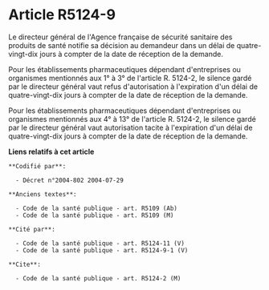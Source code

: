 # Article R5124-9

Le directeur général de l'Agence française de sécurité sanitaire des produits de santé notifie sa décision au demandeur dans
un délai de quatre-vingt-dix jours à compter de la date de réception de la demande.

Pour les établissements pharmaceutiques dépendant d'entreprises ou organismes mentionnés aux 1° à 3° de l'article R. 5124-2,
le silence gardé par le directeur général vaut refus d'autorisation à l'expiration d'un délai de quatre-vingt-dix jours à
compter de la date de réception de la demande.

Pour les établissements pharmaceutiques dépendant d'entreprises ou organismes mentionnés aux 4° à 13° de l'article R. 5124-2,
le silence gardé par le directeur général vaut autorisation tacite à l'expiration d'un délai de quatre-vingt-dix jours à
compter de la date de réception de la demande.

**Liens relatifs à cet article**

	**Codifié par**:

	  - Décret n°2004-802 2004-07-29

	**Anciens textes**:

	  - Code de la santé publique - art. R5109 (Ab)
	  - Code de la santé publique - art. R5109 (M)

	**Cité par**:

	  - Code de la santé publique - art. R5124-11 (V)
	  - Code de la santé publique - art. R5124-9-1 (V)

	**Cite**:

	  - Code de la santé publique - art. R5124-2 (M)
